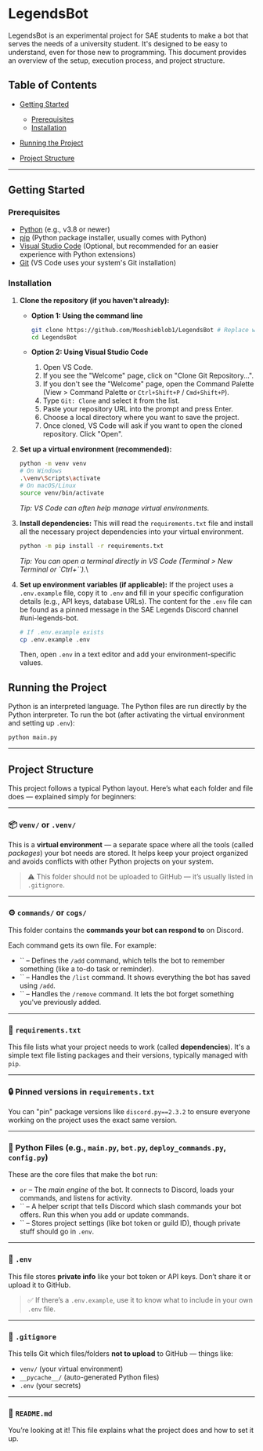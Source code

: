 # LegendsBot

LegendsBot is an experimental project for SAE students to make a bot that serves the needs of a university student. It's designed to be easy to understand, even for those new to programming. This document provides an overview of the setup, execution process, and project structure.

## Table of Contents

* [Getting Started](#getting-started)

  * [Prerequisites](#prerequisites)
  * [Installation](#installation)
* [Running the Project](#running-the-project)
* [Project Structure](#project-structure)

---

## Getting Started

### Prerequisites

* [Python](https://www.python.org/downloads/) (e.g., v3.8 or newer)
* [pip](https://pip.pypa.io/en/stable/installation/) (Python package installer, usually comes with Python)
* [Visual Studio Code](https://code.visualstudio.com/) (Optional, but recommended for an easier experience with Python extensions)
* [Git](https://git-scm.com/downloads) (VS Code uses your system's Git installation)

### Installation

1. **Clone the repository (if you haven't already):**

   * **Option 1: Using the command line**

     ```bash
     git clone https://github.com/Mooshieblob1/LegendsBot # Replace with your Python bot's repository URL
     cd LegendsBot
     ```
   * **Option 2: Using Visual Studio Code**

     1. Open VS Code.
     2. If you see the "Welcome" page, click on "Clone Git Repository...".
     3. If you don't see the "Welcome" page, open the Command Palette (View > Command Palette or `Ctrl+Shift+P` / `Cmd+Shift+P`).
     4. Type `Git: Clone` and select it from the list.
     5. Paste your repository URL into the prompt and press Enter.
     6. Choose a local directory where you want to save the project.
     7. Once cloned, VS Code will ask if you want to open the cloned repository. Click "Open".

2. **Set up a virtual environment (recommended):**

   ```bash
   python -m venv venv
   # On Windows
   .\venv\Scripts\activate
   # On macOS/Linux
   source venv/bin/activate
   ```

   *Tip: VS Code can often help manage virtual environments.*

3. **Install dependencies:** This will read the `requirements.txt` file and install all the necessary project dependencies into your virtual environment.

   ```bash
   python -m pip install -r requirements.txt
   ```

   *Tip: You can open a terminal directly in VS Code (Terminal > New Terminal or \`Ctrl+\`\`).*\\

4. **Set up environment variables (if applicable):** If the project uses a `.env.example` file, copy it to `.env` and fill in your specific configuration details (e.g., API keys, database URLs). The content for the `.env` file can be found as a pinned message in the SAE Legends Discord channel #uni-legends-bot.

   ```bash
   # If .env.example exists
   cp .env.example .env
   ```

   Then, open `.env` in a text editor and add your environment-specific values.

## Running the Project

Python is an interpreted language. The Python files are run directly by the Python interpreter. To run the bot (after activating the virtual environment and setting up `.env`):

```bash
python main.py
```

---

## Project Structure

This project follows a typical Python layout. Here’s what each folder and file does — explained simply for beginners:

---

### 📦 `venv/` or `.venv/`

This is a **virtual environment** — a separate space where all the tools (called *packages*) your bot needs are stored. It helps keep your project organized and avoids conflicts with other Python projects on your system.

> ⚠️ This folder should not be uploaded to GitHub — it’s usually listed in `.gitignore`.

---

### ⚙️ `commands/` or `cogs/`

This folder contains the **commands your bot can respond to** on Discord.

Each command gets its own file. For example:

* \`\` – Defines the `/add` command, which tells the bot to remember something (like a to-do task or reminder).
* \`\` – Handles the `/list` command. It shows everything the bot has saved using `/add`.
* \`\` – Handles the `/remove` command. It lets the bot forget something you've previously added.

---

### 📄 `requirements.txt`

This file lists what your project needs to work (called **dependencies**). It's a simple text file listing packages and their versions, typically managed with `pip`.

---

### 🔒 Pinned versions in `requirements.txt`

You can "pin" package versions like `discord.py==2.3.2` to ensure everyone working on the project uses the exact same version.

---

### 🐍 Python Files (e.g., `main.py`, `bot.py`, `deploy_commands.py`, `config.py`)

These are the core files that make the bot run:

* `or` – The *main engine* of the bot. It connects to Discord, loads your commands, and listens for activity.
* \`\` – A helper script that tells Discord which slash commands your bot offers. Run this when you add or update commands.
* \`\` – Stores project settings (like bot token or guild ID), though private stuff should go in `.env`.

---

### 🔐 `.env`

This file stores **private info** like your bot token or API keys.
Don’t share it or upload it to GitHub.

> ✅ If there’s a `.env.example`, use it to know what to include in your own `.env` file.

---

### 🚫 `.gitignore`

This tells Git which files/folders **not to upload** to GitHub — things like:

* `venv/` (your virtual environment)
* `__pycache__/` (auto-generated Python files)
* `.env` (your secrets)

---

### 📘 `README.md`

You’re looking at it!
This file explains what the project does and how to set it up.
